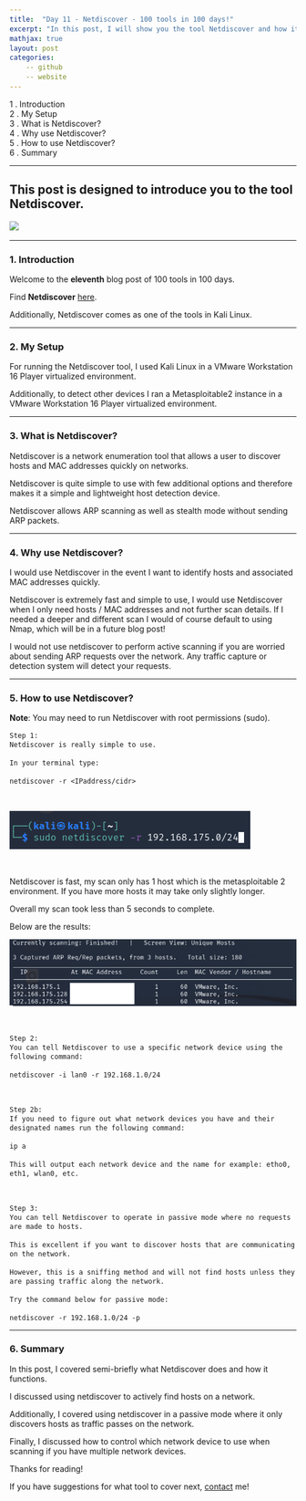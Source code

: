 ```yaml
---
title:  "Day 11 - Netdiscover - 100 tools in 100 days!"
excerpt: "In this post, I will show you the tool Netdiscover and how it works."
mathjax: true
layout: post
categories:
    -- github
    -- website
---
```


1 . Introduction
<br>
2 . My Setup
<br>
3 . What is Netdiscover?
<br>
4 . Why use Netdiscover?
<br>
5 . How to use Netdiscover?
<br>
6 . Summary

---

## This post is designed to introduce you to the tool Netdiscover.

![](https://www.kali.org/tools/netdiscover/images/netdiscover-logo.svg)

---

### 1. **Introduction**

Welcome to the **eleventh** blog post of 100 tools in 100 days.<br> 


Find **Netdiscover** [here](https://github.com/netdiscover-scanner/netdiscover).

Additionally, Netdiscover comes as one of the tools in Kali Linux.

---

### 2. **My Setup**

For running the Netdiscover tool, I used Kali Linux in a VMware Workstation 16 Player virtualized environment.

Additionally, to detect other devices I ran a Metasploitable2 instance in a VMware Workstation 16 Player virtualized environment. 

---

### 3. **What is Netdiscover?**

Netdiscover is a network enumeration tool that allows a user to discover hosts and MAC addresses quickly on networks.

Netdiscover is quite simple to use with few additional options and therefore makes it a simple and lightweight host detection device. 

Netdiscover allows ARP scanning as well as stealth mode without sending ARP packets. 

---

### 4. **Why use Netdiscover?**

I would use Netdiscover in the event I want to identify hosts and associated MAC addresses quickly. 

Netdiscover is extremely fast and simple to use, I would use Netdiscover when I only need hosts / MAC addresses and not further scan details. If I needed a deeper and different scan I would of course default to using Nmap, which will be in a future blog post!

I would not use netdiscover to perform active scanning if you are worried about sending ARP requests over the network. Any traffic capture or detection system will detect your requests. 

---

### 5. **How to use Netdiscover?**

**Note**: You may need to run Netdiscover with root permissions (sudo).

    Step 1:
    Netdiscover is really simple to use.

    In your terminal type:

    netdiscover -r <IPaddress/cidr>

<br>

![](https://raw.githubusercontent.com/matthewomccorkle/matthewomccorkle.github.io/master/_posts/assets/100%20tools/netdiscover/netdiscover1.PNG)

<br>

Netdiscover is fast, my scan only has 1 host which is the metasploitable 2 environment. If you have more hosts it may take only slightly longer.

Overall my scan took less than 5 seconds to complete.

Below are the results:

![](https://raw.githubusercontent.com/matthewomccorkle/matthewomccorkle.github.io/master/_posts/assets/100%20tools/netdiscover/netdiscover2.PNG)

<br>

    Step 2: 
    You can tell Netdiscover to use a specific network device using the 
    following command:

    netdiscover -i lan0 -r 192.168.1.0/24

<br>

    Step 2b:
    If you need to figure out what network devices you have and their designated names run the following command:

    ip a

    This will output each network device and the name for example: etho0, eth1, wlan0, etc.

<br>

    Step 3:
    You can tell Netdiscover to operate in passive mode where no requests are made to hosts.

    This is excellent if you want to discover hosts that are communicating on the network.

    However, this is a sniffing method and will not find hosts unless they are passing traffic along the network. 

    Try the command below for passive mode:

    netdiscover -r 192.168.1.0/24 -p

---

### 6. **Summary**

In this post, I covered semi-briefly what Netdiscover does and how it functions.

I discussed using netdiscover to actively find hosts on a network. 

Additionally, I covered using netdiscover in a passive mode where it only discovers hosts as traffic passes on the network.

Finally, I discussed how to control which network device to use when scanning if you have multiple network devices. 

Thanks for reading!<br>

If you have suggestions for what tool to cover next, [contact](mailto:matthew.o.mccorkle@gmail.com) me!
